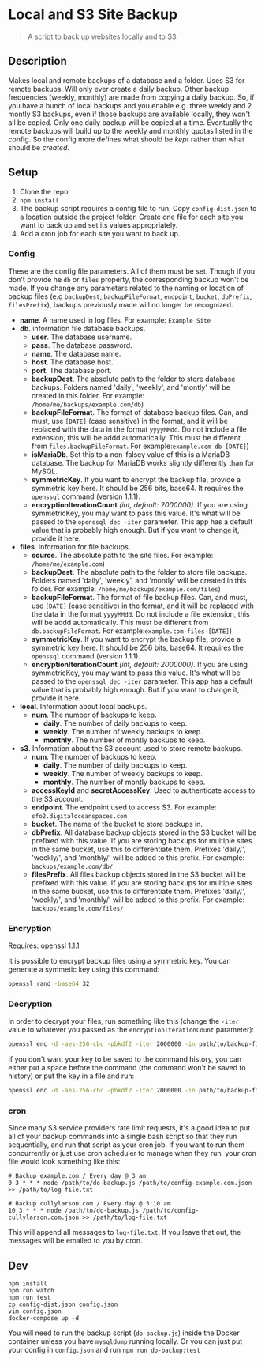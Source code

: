 # Local and S3 Site Backup

> A script to back up websites locally and to S3.

## Description

Makes local and remote backups of a database and a folder. Uses S3 for remote backups. Will only ever create a daily backup. Other backup frequencies (weekly, monthly) are made from copying a daily backup. So, if you have a bunch of local backups and you enable e.g. three weekly and 2 montly S3 backups, even if those backups are available locally, they won't all be copied. Only one daily backup will be copied at a time. Eventually the remote backups will build up to the weekly and monthly quotas listed in the config. So the config more defines what should be *kept* rather than what should be *created*.

## Setup

1. Clone the repo.
2. `npm install`
3. The backup script requires a config file to run. Copy `config-dist.json` to a location outside the project folder. Create one file for each site you want to back up and set its values appropriately.
4. Add a cron job for each site you want to back up.

### Config

These are the config file parameters. All of them must be set. Though if you don't provide he `db` or `files` property, the corresponding backup won't be made. If you change any parameters related to the naming or location of backup files (e.g `backupDest`, `backupFileFormat`, `endpoint`, `bucket`, `dbPrefix`, `filesPrefix`), backups previously made will no longer be recognized.

- **name**. A name used in log files. For example: `Example Site`
- **db**. information file database backups.
    - **user**. The database username.
    - **pass**. The database password.
    - **name**. The database name.
    - **host**. The database host.
    - **port**. The database port.
    - **backupDest**. The absolute path to the folder to store database backups. Folders named 'daily', 'weekly', and 'montly' will be created in this folder. For example: `/home/me/backups/example.com/db`)
    - **backupFileFormat**. The format of database backup files. Can, and must, use `[DATE]` (case sensitive) in the format, and it will be replaced with the data in the format `yyyyMMdd`. Do not include a file extension, this will be addd automatically. This must be different from `files.backupFileFormat`. For example:`example.com-db-[DATE]`)
    - **isMariaDb**. Set this to a non-falsey value of this is a MariaDB database. The backup for MariaDB works slightly differently than for MySQL.
    - **symmetricKey**. If you want to encrypt the backup file, provide a symmetric key here. It should be 256 bits, base64. It requires the `openssql` command (version 1.1.1).
    - **encryptionIterationCount** *(int, default: 2000000)*. If you are using symmetricKey, you may want to pass this value. It's what will be passed to the `openssql dec -iter` parameter. This app has a default value that is probably high enough. But if you want to change it, provide it here.
- **files**. Information for file backups.
    - **source**. The absolute path to the site files. For example: `/home/me/example.com`)
    - **backupDest**. The absolute path to the folder to store file backups. Folders named 'daily', 'weekly', and 'montly' will be created in this folder. For example: `/home/me/backups/example.com/files`)
    - **backupFileFormat**. The format of file backup files. Can, and must, use `[DATE]` (case sensitive) in the format, and it will be replaced with the data in the format `yyyyMMdd`. Do not include a file extension, this will be addd automatically. This must be different from `db.backupFileFormat`. For example:`example.com-files-[DATE]`)
    - **symmetricKey**. If you want to encrypt the backup file, provide a symmetric key here. It should be 256 bits, base64. It requires the `openssql` command (version 1.1.1).
    - **encryptionIterationCount** *(int, default: 2000000)*. If you are using symmetricKey, you may want to pass this value. It's what will be passed to the `openssql dec -iter` parameter. This app has a default value that is probably high enough. But if you want to change it, provide it here.
- **local**. Information about local backups.
    - **num**. The number of backups to keep.
        - **daily**. The number of daily backups to keep.
        - **weekly**. The number of weekly backups to keep.
        - **monthly**. The number of montly backups to keep.
- **s3**. Information about the S3 account used to store remote backups.
    - **num**. The number of backups to keep.
        - **daily**. The number of daily backups to keep.
        - **weekly**. The number of weekly backups to keep.
        - **monthly**. The number of montly backups to keep.
    - **accessKeyId** and **secretAccessKey**. Used to authenticate access to the S3 account.
    - **endpoint**. The endpoint used to access S3. For example: `sfo2.digitaloceanspaces.com`
    - **bucket**. The name of the bucket to store backups in.
    - **dbPrefix**. All database backup objects stored in the S3 bucket will be prefixed with this value. If you are storing backups for multiple sites in the same bucket, use this to differentiate them. Prefixes 'daily/', 'weekly/', and 'monthly/' will be added to this prefix. For example: `backups/example.com/db/`
    - **filesPrefix**. All files backup objects stored in the S3 bucket will be prefixed with this value. If you are storing backups for multiple sites in the same bucket, use this to differentiate them. Prefixes 'daily/', 'weekly/', and 'monthly/' will be added to this prefix. For example: `backups/example.com/files/`

### Encryption

Requires: openssl 1.1.1

It is possible to encrypt backup files using a symmetric key. You can generate a symmetic key using this command:

```bash
openssl rand -base64 32
```

### Decryption

In order to decrypt your files, run something like this (change the `-iter` value to whatever you passed as the `encryptionIterationCount` parameter):

```bash
openssl enc -d -aes-256-cbc -pbkdf2 -iter 2000000 -in path/to/backup-file.tar.gz.enc -out path/to/backup-file.tar.gz -pass "pass:<the-symmetric-key-you-provided-to-encrypt>"
```

If you don't want your key to be saved to the command history, you can either put a space before the command (the command won't be saved to history) or put the key in a file and run:

```bash
openssl enc -d -aes-256-cbc -pbkdf2 -iter 2000000 -in path/to/backup-file.tar.gz.enc -out path/to/backup-file.tar.gz -pass file:path/to/key-file.txt
```

### cron

Since many S3 service providers rate limit requests, it's a good idea to put all of your backup commands into a single bash script so that they run sequentially, and run that script as your cron job. If you want to run them concurrently or just use cron scheduler to manage when they run, your cron file would look something like this:

```
# Backup example.com / Every day @ 3 am
0 3 * * * node /path/to/do-backup.js /path/to/config-example.com.json >> /path/to/log-file.txt

# Backup cullylarson.com / Every day @ 3:10 am
10 3 * * * node /path/to/do-backup.js /path/to/config-cullylarson.com.json >> /path/to/log-file.txt
```

This will append all messages to `log-file.txt`. If you leave that out, the messages will be emailed to you by cron.

## Dev

```
npm install
npm run watch
npm run test
cp config-dist.json config.json
vim config.json
docker-compose up -d
```

You will need to run the backup script (`do-backup.js`) inside the Docker container unless you have `mysqldump` running locally. Or you can just put your config in `config.json` and run `npm run do-backup:test`
